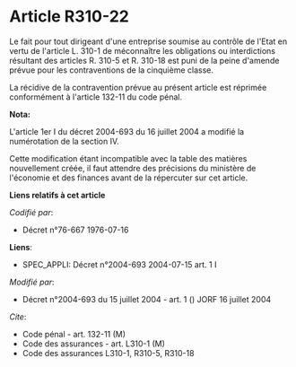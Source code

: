 # Article R310-22

Le fait pour tout dirigeant d'une entreprise soumise au contrôle de l'Etat en vertu de l'article L. 310-1 de méconnaître les
obligations ou interdictions résultant des articles R. 310-5 et R. 310-18 est puni de la peine d'amende prévue pour les
contraventions de la cinquième classe.

La récidive de la contravention prévue au présent article est réprimée conformément à l'article 132-11 du code pénal.

**Nota:**

L'article 1er I du décret 2004-693 du 16 juillet 2004 a modifié la numérotation de la section IV. 

Cette modification étant incompatible avec la table des matières nouvellement créée, il faut attendre des précisions du
ministère de l'économie et des finances avant de la répercuter sur cet article.

**Liens relatifs à cet article**

_Codifié par_:

  - Décret n°76-667 1976-07-16

**Liens**:

  - SPEC_APPLI: Décret n°2004-693 2004-07-15 art. 1 I

_Modifié par_:

  - Décret n°2004-693 du 15 juillet 2004 - art. 1 () JORF 16 juillet 2004

_Cite_:

  - Code pénal - art. 132-11 (M)
  - Code des assurances - art. L310-1 (M)
  - Code des assurances L310-1, R310-5, R310-18

